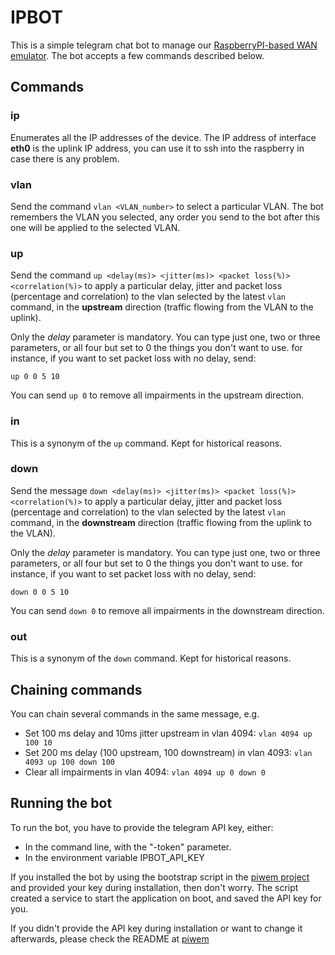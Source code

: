 # IPBOT

This is a simple telegram chat bot to manage our [RaspberryPI-based WAN emulator](https://github.com/arubaiberia/piwem). The bot accepts a few commands described below.

## Commands

### ip

Enumerates all the IP addresses of the device. The IP address of interface **eth0** is the uplink IP address, you can use it to ssh into the raspberry in case there is any problem.

### vlan

Send the command `vlan <VLAN_number>` to select a particular VLAN. The bot remembers the VLAN you selected, any order you send to the bot after this one will be applied to the selected VLAN.

### up

Send the command `up <delay(ms)> <jitter(ms)> <packet loss(%)> <correlation(%)>` to apply a particular delay, jitter and packet loss (percentage and correlation) to the vlan selected by the latest `vlan` command, in the **upstream** direction (traffic flowing from the VLAN to the uplink).

Only the *delay* parameter is mandatory. You can type just one, two or three parameters, or all four but set to 0 the things you don't want to use. for instance, if you want to set packet loss with no delay, send:

```
up 0 0 5 10
```

You can send `up 0` to remove all impairments in the upstream direction.

### in

This is a synonym of the `up` command. Kept for historical reasons.

### down

Send the message `down <delay(ms)> <jitter(ms)> <packet loss(%)> <correlation(%)>` to apply a particular delay, jitter and packet loss (percentage and correlation) to the vlan selected by the latest `vlan` command, in the **downstream** direction (traffic flowing from the uplink to the VLAN).

Only the *delay* parameter is mandatory. You can type just one, two or three parameters, or all four but set to 0 the things you don't want to use. for instance, if you want to set packet loss with no delay, send:

```
down 0 0 5 10
```

You can send `down 0` to remove all impairments in the downstream direction.

### out

This is a synonym of the `down` command. Kept for historical reasons.

## Chaining commands

You can chain several commands in the same message, e.g.

- Set 100 ms delay and 10ms jitter upstream in vlan 4094: `vlan 4094 up 100 10`
- Set 200 ms delay (100 upstream, 100 downstream) in vlan 4093: `vlan 4093 up 100 down 100`
- Clear all impairments in vlan 4094: `vlan 4094 up 0 down 0`

## Running the bot

To run the bot, you have to provide the telegram API key, either:

- In the command line, with the "-token" parameter.
- In the environment variable IPBOT_API_KEY

If you installed the bot by using the bootstrap script in the [piwem project](https://github.com/arubaiberia/piwem) and provided your key during installation, then don't worry. The script created a service to start the application on boot, and saved the API key for you.

If you didn't provide the API key during installation or want to change it afterwards, please check the README at [piwem](https://github.com/arubaiberia/piwem)
